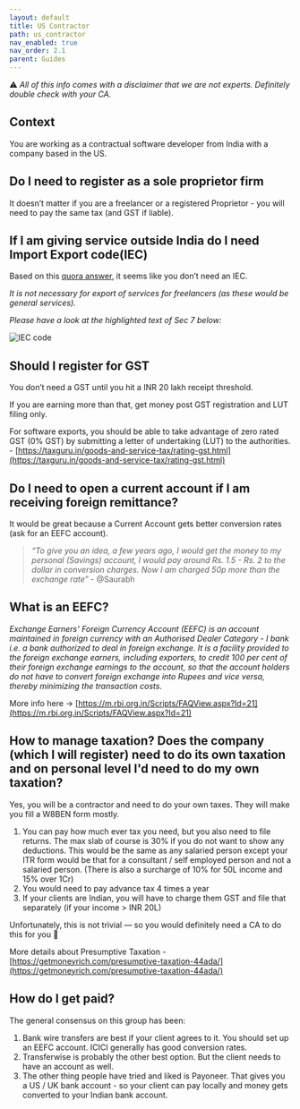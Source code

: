 ```yaml
---
layout: default
title: US Contractor
path: us_contractor
nav_enabled: true
nav_order: 2.1
parent: Guides
---
```



⚠️  _All of this info comes with a disclaimer that we are not experts. Definitely double check with your CA._


## Context

You are working as a contractual software developer from India with a company based in the US.


## Do I need to register as a sole proprietor firm

It doesn’t matter if you are a freelancer or a registered Proprietor - you will need to pay the same tax (and GST if liable).


## If I am giving service outside India do I need Import Export code(IEC)

Based on this [quora answer](https://qr.ae/pNyUlB), it seems like you don’t need an IEC.

_It is not necessary for export of services for freelancers (as these would be general services)._

_Please have a look at the highlighted text of Sec 7 below:_


![IEC code](/guides/us-contractor-1.png "IEC code")



## Should I register for GST

You don’t need a GST until you hit a INR 20 lakh receipt threshold.

If you are earning more than that, get money post GST registration and LUT filing only.

For software exports, you should be able to take advantage of zero rated GST (0% GST) by submitting a letter of undertaking (LUT) to the authorities. - [https://taxguru.in/goods-and-service-tax/rating-gst.html](https://taxguru.in/goods-and-service-tax/rating-gst.html)


## Do I need to open a current account if I am receiving foreign remittance?

It would be great because a Current Account gets better conversion rates (ask for an EEFC account).


> *“To give you an idea, a few years ago, I would get the money to my personal (Savings) account, I would pay around Rs. 1.5 - Rs. 2 to the dollar in conversion charges. Now I am charged 50p more than the exchange rate”* - @Saurabh


## What is an EEFC?

_Exchange Earners' Foreign Currency Account (EEFC) is an account maintained in foreign currency with an Authorised Dealer Category - I bank i.e. a bank authorized to deal in foreign exchange. It is a facility provided to the foreign exchange earners, including exporters, to credit 100 per cent of their foreign exchange earnings to the account, so that the account holders do not have to convert foreign exchange into Rupees and vice versa, thereby minimizing the transaction costs._

More info here -> [https://m.rbi.org.in/Scripts/FAQView.aspx?Id=21](https://m.rbi.org.in/Scripts/FAQView.aspx?Id=21)

## How to manage taxation? Does the company (which I will register) need to do its own taxation and on personal level I'd need to do my own taxation?

Yes, you will be a contractor and need to do your own taxes. They will make you fill a W8BEN form mostly. 

1. You can pay how much ever tax you need, but you also need to file returns. The max slab of course is 30% if you do not want to show any deductions. This would be the same as any salaried person except your ITR form would be that for a consultant / self employed person and not a salaried person. (There is also a surcharge of 10% for 50L income and 15% over 1Cr)
2. You would need to pay advance tax 4 times a year
3. If your clients are Indian, you will have to charge them GST and file that separately (if your income > INR 20L)

Unfortunately, this is not trivial — so you would definitely need a CA to do this for you 🤷

More details about Presumptive Taxation - [https://getmoneyrich.com/presumptive-taxation-44ada/](https://getmoneyrich.com/presumptive-taxation-44ada/)

## How do I get paid?

The general consensus on this group has been: 

1. Bank wire transfers are best if your client agrees to it. You should set up an EEFC account. ICICI generally has good conversion rates.
2. Transferwise is probably the other best option. But the client needs to have an account as well.
3. The other thing people have tried and liked is Payoneer. That gives you a US / UK bank account - so your client can pay locally and money gets converted to your Indian bank account.